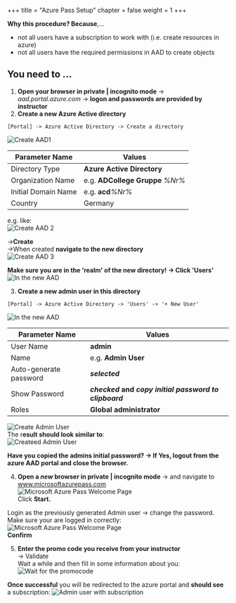 +++
title = "Azure Pass Setup"
chapter = false
weight = 1
+++


**Why this procedure? Because**,... 
- not all users have a subscription to work with (i.e. create resources in azure)
- not all users have the required permissions in AAD to create objects

## You need to ... ##

1. **Open your browser in private | incognito mode** -> _aad.portal.azure.com_ -> **logon and passwords are provided by instructor**
2. **Create a new Azure Active directory**
```
[Portal] -> Azure Active Directory -> Create a directory
```
![Create AAD1](CreateAAD-1.PNG)  

| Parameter Name | Values  |
|---|---|
| Directory Type  |  **Azure Active Directory** |  
| Organization Name| e.g. **ADCollege Gruppe** _%Nr%_ |
| Initial Domain Name| e.g. **acd**_%Nr%_ |
| Country| Germany |  

e.g. like:  
![Create AAD 2](./CreateAAD-2.PNG)  

->**Create**  
  ->When created **navigate to the new directory**  
![Create AAD 3](./CreateAAD-3.PNG)  

**Make sure you are in the 'realm' of the new directory! -> Click 'Users'**  
![In the new AAD](./AAD-CreateAdminUser-1.PNG)

3. **Create a new admin user in this directory**
```
[Portal] -> Azure Active Directory -> 'Users' -> '+ New User'
```
![In the new AAD](./AAD-CreateAdminUser-2.PNG)  

| Parameter Name | Values  |
|---|---|
| User Name  |  **admin** |  
| Name| e.g. **Admin User** |
| Auto-generate password| **_selected_** |
| Show Password| **_checked_ and _copy initial password to clipboard_** |  
| Roles| **Global administrator** | 

![Create Admin User](./AAD-CreateAdminUser-3.PNG)  
The r**esult should look similar to**:  
![Createed Admin User](./AAD-CreateAdminUser-4.PNG)  

**Have you copied the admins initial password? -> If Yes, logout from the azure AAD portal and close the browser.**

4. **Open a _new_ browser in private | incognito mode** -> and navigate to www.microsoftazurepass.com  
![Microsoft Azure Pass Welcome Page](./msazurepass1.png)  
Click **Start.**  

Login as the previously generated Admin user -> change the password. Make sure your are logged in correctly:  
![Microsoft Azure Pass Welcome Page](./msazurepass3.png)  
**Confirm**  

5. **Enter the promo code you receive from your instructor**  
-> Validate  
Wait a while and then fill in some information about you:  
![Wait for the promocode](./msazurepass4.png)
  
**Once successful** you will be redirected to the azure portal and **should see** a subscription: 
![Admin user with subscription](./msazurepass5.png)
